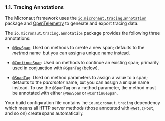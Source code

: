 ### 1.1. Tracing Annotations

The Micronaut framework uses the [`io.micronaut.tracing.annotation`](https://micronaut-projects.github.io/micronaut-tracing/latest/api/io/micronaut/tracing/annotation/package-summary.html) package and [OpenTelemetry](https://opentelemetry.io/) to generate and export tracing data.

The `io.micronaut.tracing.annotation` package provides the following three annotations:

* [`@NewSpan`](https://micronaut-projects.github.io/micronaut-tracing/latest/api/io/micronaut/tracing/annotation/NewSpan.html): Used on methods to create a new span; defaults to the _method_ name, but you can assign a unique name instead.

* [`@ContinueSpan`](https://micronaut-projects.github.io/micronaut-tracing/latest/api/io/micronaut/tracing/annotation/ContinueSpan.html): Used on methods to continue an existing span; primarily used in conjunction with `@SpanTag` (below).

* [`@SpanTag`](https://micronaut-projects.github.io/micronaut-tracing/latest/api/io/micronaut/tracing/annotation/SpanTag.html): Used on method parameters to assign a value to a span; defaults to the _parameter_ name, but you can assign a unique name instead. To use the `@SpanTag` on a method parameter, the method must be annotated with either `@NewSpan` or `@ContinueSpan`.

Your build configuration file contains the `io.micronaut.tracing` dependency which means all HTTP server methods (those annotated with `@Get`, `@Post`, and so on) create spans automatically.
